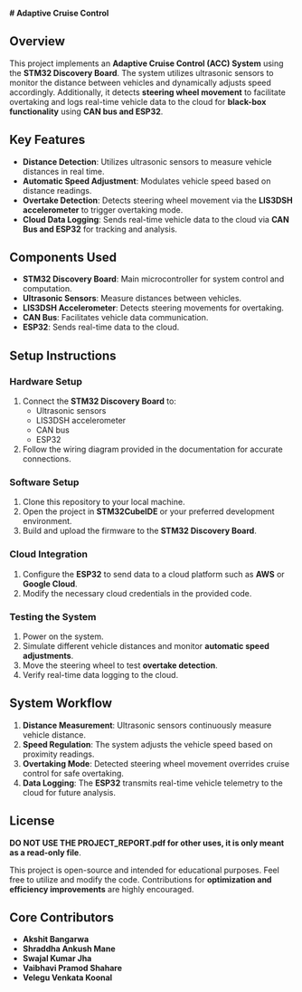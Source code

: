 **# Adaptive Cruise Control**

## **Overview**
This project implements an **Adaptive Cruise Control (ACC) System** using the **STM32 Discovery Board**. The system utilizes ultrasonic sensors to monitor the distance between vehicles and dynamically adjusts speed accordingly. Additionally, it detects **steering wheel movement** to facilitate overtaking and logs real-time vehicle data to the cloud for **black-box functionality** using **CAN bus and ESP32**.

## **Key Features**
- **Distance Detection**: Utilizes ultrasonic sensors to measure vehicle distances in real time.
- **Automatic Speed Adjustment**: Modulates vehicle speed based on distance readings.
- **Overtake Detection**: Detects steering wheel movement via the **LIS3DSH accelerometer** to trigger overtaking mode.
- **Cloud Data Logging**: Sends real-time vehicle data to the cloud via **CAN Bus and ESP32** for tracking and analysis.

## **Components Used**
- **STM32 Discovery Board**: Main microcontroller for system control and computation.
- **Ultrasonic Sensors**: Measure distances between vehicles.
- **LIS3DSH Accelerometer**: Detects steering movements for overtaking.
- **CAN Bus**: Facilitates vehicle data communication.
- **ESP32**: Sends real-time data to the cloud.

## **Setup Instructions**
### **Hardware Setup**
1. Connect the **STM32 Discovery Board** to:
   - Ultrasonic sensors
   - LIS3DSH accelerometer
   - CAN bus
   - ESP32
2. Follow the wiring diagram provided in the documentation for accurate connections.

### **Software Setup**
1. Clone this repository to your local machine.
2. Open the project in **STM32CubeIDE** or your preferred development environment.
3. Build and upload the firmware to the **STM32 Discovery Board**.

### **Cloud Integration**
1. Configure the **ESP32** to send data to a cloud platform such as **AWS** or **Google Cloud**.
2. Modify the necessary cloud credentials in the provided code.

### **Testing the System**
1. Power on the system.
2. Simulate different vehicle distances and monitor **automatic speed adjustments**.
3. Move the steering wheel to test **overtake detection**.
4. Verify real-time data logging to the cloud.

## **System Workflow**
1. **Distance Measurement**: Ultrasonic sensors continuously measure vehicle distance.
2. **Speed Regulation**: The system adjusts the vehicle speed based on proximity readings.
3. **Overtaking Mode**: Detected steering wheel movement overrides cruise control for safe overtaking.
4. **Data Logging**: The **ESP32** transmits real-time vehicle telemetry to the cloud for future analysis.

## **License**
 **DO NOT USE THE PROJECT_REPORT.pdf for other uses, it is only meant as a read-only file**.
 
This project is open-source and intended for educational purposes. Feel free to utilize and modify the code.
Contributions for **optimization and efficiency improvements** are highly encouraged.

## **Core Contributors**
- **Akshit Bangarwa**
- **Shraddha Ankush Mane**
- **Swajal Kumar Jha**
- **Vaibhavi Pramod Shahare**
- **Velegu Venkata Koonal**


